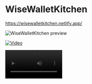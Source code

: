 # WiseWalletKitchen

https://wisewalletkitchen.netlify.app/


![WiseWalletKitchen preview](https://github.com/Ice-and-Rock/WiseWalletKitchen/assets/124932222/13871ffb-bbc3-4e09-8b37-bb0af8d3e3e8)



[![Video](https://img.youtube.com/vi/kztpI0xRNGY/maxresdefault.jpg)](https://www.youtube.com/watch?v=kztpI0xRNGY)

<video src='https://www.youtube.com/embed/kztpI0xRNGY' width=180/>

(https://img.youtube.com/vi/kztpI0xRNGY/0.jpg)](https://www.youtube.com/watch?v=kztpI0xRNGY)

NICKS FORK...

// To Do

// Set the Fork to be the new remote URL to local project
// + establish the current remote URL in terminal
// // - git remote -v

// + UPdate the remote URL to point to fork
// // - git remote set-url origin <new-fork-url>

// + check its correct by running (should be new fork address)
// // - git remote -v

// Try to work out solution to JWT issue in Login function
// + must set the state of loginAccess 
// + boolean statement depends on valid Json Web Token
// + valid JWT from SupaBase backend


// Try to move this to a new useState in APP.js that has an (empty?) dependancy
// + this should run when the page is refreshed
// + loginAccess state should be set by this

// NOTES:
// Consider setting the inital useState to be the existance of JWT ?
// Remeber empty depandancies in useEffect create infinite GET requests from SupeBase








